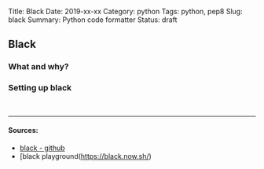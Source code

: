 Title: Black
Date: 2019-xx-xx
Category: python
Tags: python, pep8
Slug: black
Summary: Python code formatter
Status: draft


## Black

### What and why?

### Setting up black


<br>

----------------
#### Sources:
* [black - github](https://github.com/psf/black)
* [black playground(https://black.now.sh/)
